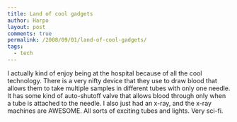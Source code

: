 ```yaml
---
title: Land of cool gadgets
author: Harpo
layout: post
comments: true
permalink: /2008/09/01/land-of-cool-gadgets/
tags:
  - tech
---
```

I actually kind of enjoy being at the hospital because of all the cool technology. There is a very nifty device that they use to draw blood that allows them to take multiple samples in different tubes with only one needle. It has some kind of auto-shutoff valve that allows blood through only when a tube is attached to the needle. I also just had an x-ray, and the x-ray machines are AWESOME. All sorts of exciting tubes and lights. Very sci-fi.